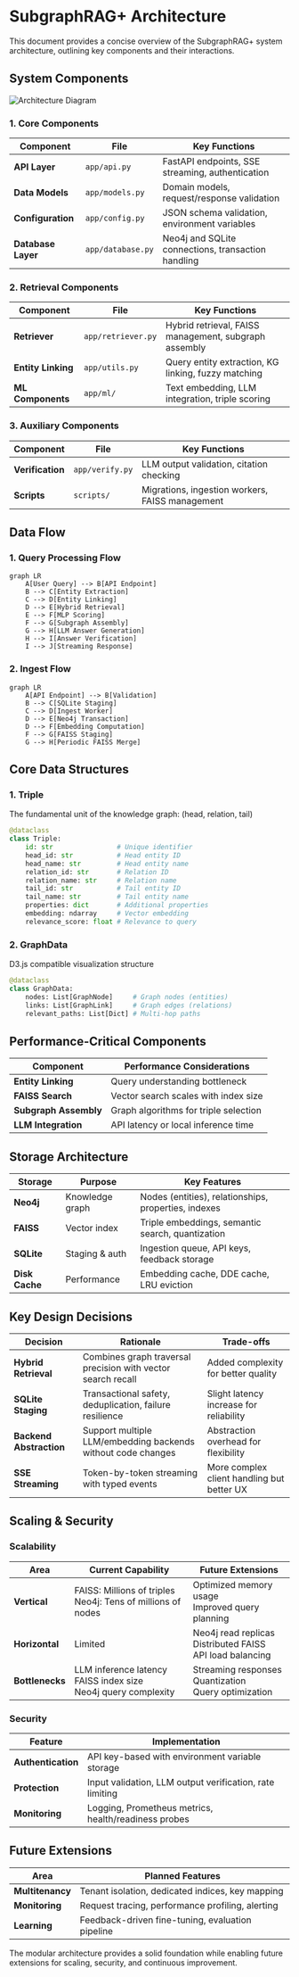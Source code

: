# SubgraphRAG+ Architecture

This document provides a concise overview of the SubgraphRAG+ system architecture, outlining key components and their interactions.

## System Components

![Architecture Diagram](../docs/images/architecture.png)

### 1. Core Components

| Component | File | Key Functions |
|-----------|------|--------------|
| **API Layer** | `app/api.py` | FastAPI endpoints, SSE streaming, authentication |
| **Data Models** | `app/models.py` | Domain models, request/response validation |
| **Configuration** | `app/config.py` | JSON schema validation, environment variables |
| **Database Layer** | `app/database.py` | Neo4j and SQLite connections, transaction handling |

### 2. Retrieval Components

| Component | File | Key Functions |
|-----------|------|--------------|
| **Retriever** | `app/retriever.py` | Hybrid retrieval, FAISS management, subgraph assembly |
| **Entity Linking** | `app/utils.py` | Query entity extraction, KG linking, fuzzy matching |
| **ML Components** | `app/ml/` | Text embedding, LLM integration, triple scoring |

### 3. Auxiliary Components

| Component | File | Key Functions |
|-----------|------|--------------|
| **Verification** | `app/verify.py` | LLM output validation, citation checking |
| **Scripts** | `scripts/` | Migrations, ingestion workers, FAISS management |

## Data Flow

### 1. Query Processing Flow

```mermaid
graph LR
    A[User Query] --> B[API Endpoint]
    B --> C[Entity Extraction]
    C --> D[Entity Linking]
    D --> E[Hybrid Retrieval]
    E --> F[MLP Scoring]
    F --> G[Subgraph Assembly]
    G --> H[LLM Answer Generation]
    H --> I[Answer Verification]
    I --> J[Streaming Response]
```

### 2. Ingest Flow

```mermaid
graph LR
    A[API Endpoint] --> B[Validation]
    B --> C[SQLite Staging]
    C --> D[Ingest Worker]
    D --> E[Neo4j Transaction]
    D --> F[Embedding Computation]
    F --> G[FAISS Staging]
    G --> H[Periodic FAISS Merge]
```

## Core Data Structures

### 1. Triple
The fundamental unit of the knowledge graph: (head, relation, tail)

```python
@dataclass
class Triple:
    id: str                # Unique identifier
    head_id: str           # Head entity ID
    head_name: str         # Head entity name
    relation_id: str       # Relation ID
    relation_name: str     # Relation name
    tail_id: str           # Tail entity ID
    tail_name: str         # Tail entity name
    properties: dict       # Additional properties
    embedding: ndarray     # Vector embedding
    relevance_score: float # Relevance to query
```

### 2. GraphData
D3.js compatible visualization structure

```python
@dataclass
class GraphData:
    nodes: List[GraphNode]     # Graph nodes (entities)
    links: List[GraphLink]     # Graph edges (relations)
    relevant_paths: List[Dict] # Multi-hop paths
```

## Performance-Critical Components

| Component | Performance Considerations |
|-----------|----------------------------|
| **Entity Linking** | Query understanding bottleneck |
| **FAISS Search** | Vector search scales with index size |
| **Subgraph Assembly** | Graph algorithms for triple selection |
| **LLM Integration** | API latency or local inference time |

## Storage Architecture

| Storage | Purpose | Key Features |
|---------|---------|--------------|
| **Neo4j** | Knowledge graph | Nodes (entities), relationships, properties, indexes |
| **FAISS** | Vector index | Triple embeddings, semantic search, quantization |
| **SQLite** | Staging & auth | Ingestion queue, API keys, feedback storage |
| **Disk Cache** | Performance | Embedding cache, DDE cache, LRU eviction |

## Key Design Decisions

| Decision | Rationale | Trade-offs |
|----------|-----------|------------|
| **Hybrid Retrieval** | Combines graph traversal precision with vector search recall | Added complexity for better quality |
| **SQLite Staging** | Transactional safety, deduplication, failure resilience | Slight latency increase for reliability |
| **Backend Abstraction** | Support multiple LLM/embedding backends without code changes | Abstraction overhead for flexibility |
| **SSE Streaming** | Token-by-token streaming with typed events | More complex client handling but better UX |

## Scaling & Security

### Scalability 

| Area | Current Capability | Future Extensions |
|------|-------------------|-------------------|
| **Vertical** | FAISS: Millions of triples<br>Neo4j: Tens of millions of nodes | Optimized memory usage<br>Improved query planning |
| **Horizontal** | Limited | Neo4j read replicas<br>Distributed FAISS<br>API load balancing |
| **Bottlenecks** | LLM inference latency<br>FAISS index size<br>Neo4j query complexity | Streaming responses<br>Quantization<br>Query optimization |

### Security

| Feature | Implementation |
|---------|---------------|
| **Authentication** | API key-based with environment variable storage |
| **Protection** | Input validation, LLM output verification, rate limiting |
| **Monitoring** | Logging, Prometheus metrics, health/readiness probes |

## Future Extensions

| Area | Planned Features |
|------|-----------------|
| **Multitenancy** | Tenant isolation, dedicated indices, key mapping |
| **Monitoring** | Request tracing, performance profiling, alerting |
| **Learning** | Feedback-driven fine-tuning, evaluation pipeline |

The modular architecture provides a solid foundation while enabling future extensions for scaling, security, and continuous improvement.